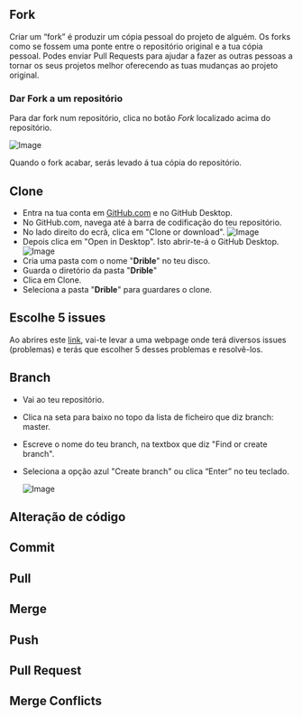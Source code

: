## Fork

Criar um “fork” é produzir um cópia pessoal do projeto de alguém. Os forks como se fossem uma ponte entre o repositório original e a tua cópia pessoal. Podes enviar Pull Requests para ajudar a fazer as outras pessoas a tornar os seus projetos melhor oferecendo as tuas mudanças ao projeto original.

### Dar Fork a um repositório

Para dar fork num repositório, clica no botão _Fork_ localizado acima do repositório.

 ![Image](/sys-config/images/fork_forkbutton.png)

 Quando o fork acabar, serás levado á tua cópia do repositório.

## Clone

- Entra na tua conta em [GitHub.com](https://github.com/) e no GitHub Desktop.
- No GitHub.com, navega até à barra de codificação do teu repositório.
- No lado direito do ecrã, clica em "Clone or download".
  ![Image](/sys-config/images/clone_clonebutton.PNG)
- Depois clica em "Open in Desktop". Isto abrir-te-á o GitHub Desktop.
  ![Image](/sys-config/images/clone_opendesktop.PNG)
- Cria uma pasta com o nome "**Drible**" no teu disco.
- Guarda o diretório da pasta "**Drible**"
- Clica em Clone.
- Seleciona a pasta "**Drible**" para guardares o clone.

## Escolhe 5 issues

Ao abrires este [link](https://github.com/popperz0r/drible/issues), vai-te levar a uma webpage onde terá diversos issues (problemas) e terás que escolher 5 desses problemas e resolvê-los.

## Branch

- Vai ao teu repositório.
- Clica na seta para baixo no topo da lista de ficheiro que diz branch: master.
- Escreve o nome do teu branch, na textbox que diz "Find or create branch".
- Seleciona a opção azul "Create branch" ou clica “Enter” no teu teclado.

  ![Image](/sys-config/images/readme-edits.gif)

## Alteração de código

## Commit

## Pull

## Merge

## Push

## Pull Request

## Merge Conflicts
